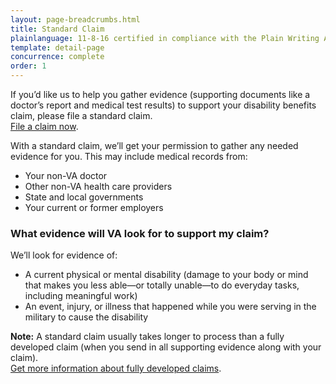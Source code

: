 ```yaml
---
layout: page-breadcrumbs.html
title: Standard Claim
plainlanguage: 11-8-16 certified in compliance with the Plain Writing Act
template: detail-page
concurrence: complete
order: 1
---
```


<div class="va-introtext">

If you’d like us to help you gather evidence (supporting documents like a doctor’s report and medical test results) to support your disability benefits claim, please file a standard claim. <br> [File a claim now](/disability-benefits/apply/).

With a standard claim, we’ll get your permission to gather any needed evidence for you. This may include medical records from:

</div>

- Your non-VA doctor
- Other non-VA health care providers
- State and local governments
- Your current or former employers

### What evidence will VA look for to support my claim?

We’ll look for evidence of:

- A current physical or mental disability (damage to your body or mind that makes you less able—or totally unable—to do everyday tasks, including meaningful work)
- An event, injury, or illness that happened while you were serving in the military to cause the disability

**Note:**
A standard claim usually takes longer to process than a fully developed claim (when you send in all supporting evidence along with your claim). <br> [Get more information about fully developed claims](/disability-benefits/apply/claim-types/fully-developed-claim/).
